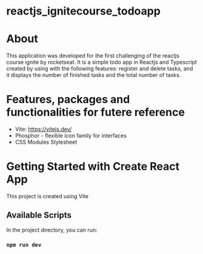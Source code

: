 # reactjs_ignitecourse_todoapp

# About

This application was developed for the first challenging of the reactjs course ignite by rocketseat.
It is a simple todo app in Reactjs and Typescript created by using with the following features: register and delete tasks, and it displays the number of finished tasks and the total number of tasks.

# Features, packages and functionalities for futere reference
- Vite: https://vitejs.dev/
- Phosphor - flexible icon family for interfaces
- CSS Modules Stylesheet

# Getting Started with Create React App

This project is created using Vite

## Available Scripts

In the project directory, you can run:

### `npm run dev`
